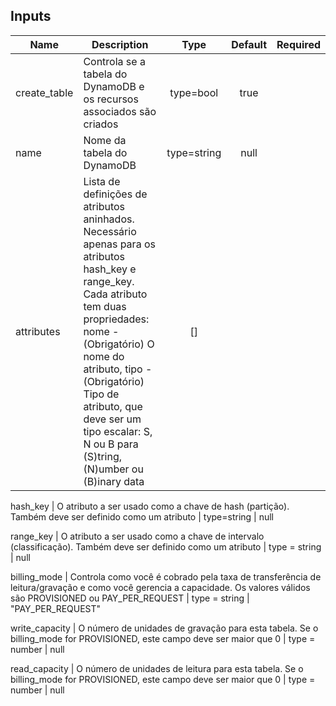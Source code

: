 ## Inputs

| Name | Description | Type | Default | Required |
|------|-------------|:----:|:-------:|:--------:|
|create_table    |   Controla se a tabela do DynamoDB e os recursos associados são criados   |   type=bool   |    true|
|name    |   Nome da tabela do DynamoDB  |   type=string     |    null|
|attributes  |   Lista de definições de atributos aninhados. Necessário apenas para os atributos hash_key e range_key. Cada atributo tem duas propriedades: nome - (Obrigatório) O nome do atributo, tipo - (Obrigatório) Tipo de atributo, que deve ser um tipo escalar: S, N ou B para (S)tring, (N)umber ou (B)inary data     |    []|

hash_key    |   O atributo a ser usado como a chave de hash (partição). Também deve ser definido como um atributo   |   type=string     |    null

range_key | O atributo a ser usado como a chave de intervalo (classificação). Também deve ser definido como um atributo | type        = string |  null

billing_mode | Controla como você é cobrado pela taxa de transferência de leitura/gravação e como você gerencia a capacidade. Os valores válidos são PROVISIONED ou PAY_PER_REQUEST | type        = string |  "PAY_PER_REQUEST"

write_capacity | O número de unidades de gravação para esta tabela. Se o billing_mode for PROVISIONED, este campo deve ser maior que 0 | type        = number |  null

read_capacity | O número de unidades de leitura para esta tabela. Se o billing_mode for PROVISIONED, este campo deve ser maior que 0 | type        = number |  null
